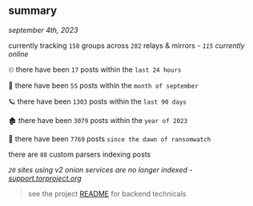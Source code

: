 
## summary
_september 4th, 2023_

currently tracking `158` groups across `282` relays & mirrors - _`115` currently online_

⏲ there have been `17` posts within the `last 24 hours`

🦈 there have been `55` posts within the `month of september`

🪐 there have been `1303` posts within the `last 90 days`

🏚 there have been `3079` posts within the `year of 2023`

🦕 there have been `7769` posts `since the dawn of ransomwatch`

there are `88` custom parsers indexing posts

_`20` sites using v2 onion services are no longer indexed - [support.torproject.org](https://support.torproject.org/onionservices/v2-deprecation/)_

> see the project [README](https://github.com/joshhighet/ransomwatch#ransomwatch--) for backend technicals
